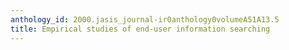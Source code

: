 ```yaml
---
anthology_id: 2000.jasis_journal-ir0anthology0volumeA51A13.5
title: Empirical studies of end-user information searching
---
```

